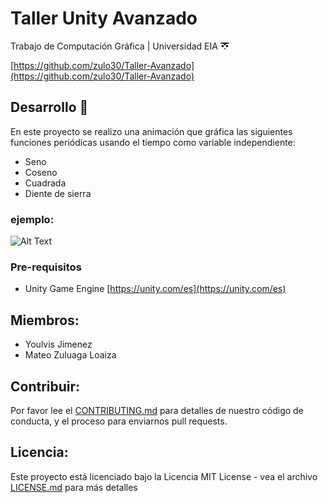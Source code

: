 # Taller Unity Avanzado

Trabajo de Computación Gráfica | Universidad EIA ![logo eia](https://github.com/EIA-University/LogosEIA/blob/master/assets/png/logo-eia-icon.png?raw=true)

[https://github.com/zulo30/Taller-Avanzado](https://github.com/zulo30/Taller-Avanzado)

## Desarrollo :rocket:

En este proyecto se realizo una animación que gráfica las siguientes funciones periódicas usando el tiempo como variable independiente:

- Seno
- Coseno
- Cuadrada
- Diente de sierra

### ejemplo:

![Alt Text](https://media.giphy.com/media/9Zm6nAKvw74NI9Gn4E/giphy.gif)

### Pre-requisitos

- Unity Game Engine [https://unity.com/es](https://unity.com/es)

## Miembros:

- Youlvis Jimenez
- Mateo Zuluaga Loaiza

## Contribuir:

Por favor lee el [CONTRIBUTING.md]() para detalles de nuestro código de conducta, y el proceso para enviarnos pull requests.

## Licencia:

Este proyecto está licenciado bajo la Licencia MIT License - vea el archivo [LICENSE.md]() para más detalles
